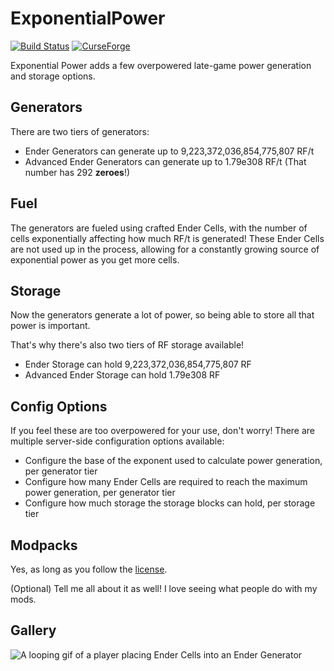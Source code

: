 # ExponentialPower
[![Build Status](https://github.com/MoSadie/ExponentialPower/workflows/Gradle%20Build%20CI/badge.svg)](https://github.com/MoSadie/ExponentialPower/actions)   [![CurseForge](https://cf.way2muchnoise.eu/full_254249_downloads.svg)](https://minecraft.curseforge.com/projects/exponential-power)

Exponential Power adds a few overpowered late-game power generation and storage options.

## Generators
There are two tiers of generators:
- Ender Generators can generate up to 9,223,372,036,854,775,807 RF/t
- Advanced Ender Generators can generate up to 1.79e308 RF/t (That number has 292 **zeroes**!)

## Fuel
The generators are fueled using crafted Ender Cells, with the number of cells exponentially affecting how much RF/t is generated!
These Ender Cells are not used up in the process, allowing for a constantly growing source of exponential power as you get more cells.

## Storage
Now the generators generate a lot of power, so being able to store all that power is important.

That's why there's also two tiers of RF storage available!
- Ender Storage can hold 9,223,372,036,854,775,807 RF
- Advanced Ender Storage can hold 1.79e308 RF


## Config Options
If you feel these are too overpowered for your use, don't worry! There are multiple server-side configuration options available:
- Configure the base of the exponent used to calculate power generation, per generator tier
- Configure how many Ender Cells are required to reach the maximum power generation, per generator tier
- Configure how much storage the storage blocks can hold, per storage tier

## Modpacks
Yes, as long as you follow the [license](https://github.com/MoSadie/ExponentialPower/blob/master/LICENSE.txt).

(Optional) Tell me all about it as well! I love seeing what people do with my mods.


## Gallery

![A looping gif of a player placing Ender Cells into an Ender Generator](https://github.com/MoSadie/ExponentialPower/raw/master/docs/generator_loop.gif)